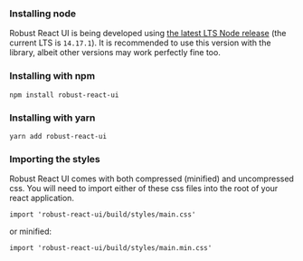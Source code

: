 ### Installing node

Robust React UI is being developed using [the latest LTS Node release](https://nodejs.org/en/) (the current LTS is `14.17.1`). It is recommended to use this version with the library, albeit other versions may work perfectly fine too.

### Installing with npm

```shell
npm install robust-react-ui
```

### Installing with yarn

```shell
yarn add robust-react-ui
```

### Importing the styles

Robust React UI comes with both compressed (minified) and uncompressed css. You will need to import either of these css files into the root of your react application.

```shell
import 'robust-react-ui/build/styles/main.css'
```

or minified:

```shell
import 'robust-react-ui/build/styles/main.min.css'
```
